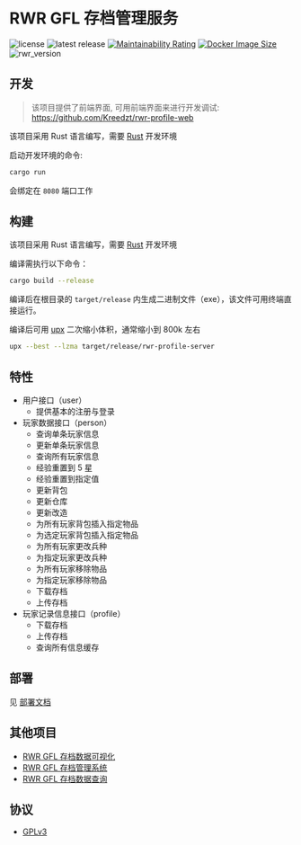 # RWR GFL 存档管理服务

![license](https://badgen.net/github/license/Kreedzt/rwr-profile-server)
![latest release](https://badgen.net/github/release/Kreedzt/rwr-profile-server)
[![Maintainability Rating](https://sonarcloud.io/api/project_badges/measure?project=Kreedzt_rwr-profile-server&metric=sqale_rating)](https://sonarcloud.io/summary/new_code?id=Kreedzt_rwr-profile-server)
[![Docker Image Size](https://badgen.net/docker/size/zhaozisong0/rwr-profile-server?icon=docker&label=image%20size)](https://hub.docker.com/r/zhaozisong0/rwr-profile-server)
![rwr_version](https://badgen.net/badge/RWR/1.97/orange)

## 开发
> 该项目提供了前端界面, 可用前端界面来进行开发调试: https://github.com/Kreedzt/rwr-profile-web

该项目采用 Rust 语言编写，需要 [Rust](https://www.rust-lang.org/) 开发环境

启动开发环境的命令:

``` sh
cargo run
```

会绑定在 `8080` 端口工作

## 构建

该项目采用 Rust 语言编写，需要 [Rust](https://www.rust-lang.org/) 开发环境

编译需执行以下命令：
```bash
cargo build --release
```

编译后在根目录的 `target/release` 内生成二进制文件（exe），该文件可用终端直接运行。

编译后可用 [upx](https://github.com/upx/upx) 二次缩小体积，通常缩小到 800k 左右

```bash
upx --best --lzma target/release/rwr-profile-server
```

## 特性

- 用户接口（user）
  + 提供基本的注册与登录
- 玩家数据接口（person）
  + 查询单条玩家信息
  + 更新单条玩家信息
  + 查询所有玩家信息
  + 经验重置到 5 星
  + 经验重置到指定值
  + 更新背包
  + 更新仓库
  + 更新改造
  + 为所有玩家背包插入指定物品
  + 为选定玩家背包插入指定物品
  + 为所有玩家更改兵种
  + 为指定玩家更改兵种
  + 为所有玩家移除物品
  + 为指定玩家移除物品
  + 下载存档
  + 上传存档
- 玩家记录信息接口（profile）
  + 下载存档
  + 上传存档
  + 查询所有信息缓存

## 部署

见 [部署文档](https://github.com/Kreedzt/rwr-profile-server/blob/master/DEPLOYMENT.md)

## 其他项目

- [RWR GFL 存档数据可视化](https://github.com/Kreedzt/rwr-profile-visualization)
- [RWR GFL 存档管理系统](https://github.com/Kreedzt/rwr-profile-web)
- [RWR GFL 存档数据查询](https://github.com/Kreedzt/rwr-profile-stats)

## 协议

- [GPLv3](https://opensource.org/licenses/GPL-3.0)
